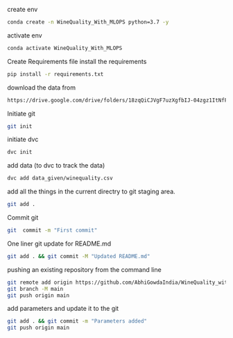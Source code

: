 create env

```bash
conda create -n WineQuality_With_MLOPS python=3.7 -y
```

activate env 

```bash
conda activate WineQuality_With_MLOPS
```

Create Requirements file
install the requirements 

```bash
pip install -r requirements.txt
```

download the data from

```bash
https://drive.google.com/drive/folders/18zqQiCJVgF7uzXgfbIJ-04zgz1ItNfF5
```

Initiate git

```bash
git init
```

initiate dvc

```bash
dvc init
```

add data (to dvc to track the data)

```bash
dvc add data_given/winequality.csv
```

add all the things in the current directry to git staging area.

```bash
git add .
```

Commit git

```bash
git  commit -m "First commit"
```

One liner git update for README.md
```bash
git add . && git commit -M "Updated README.md"
```

pushing an existing repository from the command line

```bash
git remote add origin https://github.com/AbhiGowdaIndia/WineQuality_with_MLOPS.git
git branch -M main
git push origin main
```

add parameters and update it to the git
```bash
git add . && git commit -m "Parameters added"
git push origin main
```